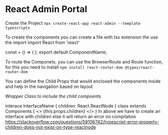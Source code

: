 # React Admin Portal

Create the Project
`npx create-react-app react-admin --template typescripts`

To create the components you can create a file with tsx extension the use the import
import React from 'react'

const <ComponentName> = () => ( <html>);
export default ComponentName;

To route the Componets, you can use the BrowserRoute and Route function, for this you need to install
`npm install react-router-dom @types/react-router-dom`

<BrowserRouter>
<Routes>
<Route path="" exact components="{<Name>}"/>
<Routes/>
</BrowserRouter>


You can define the Child Props that would enclosed the components inside and help in the navigation based on layout

*Wrapper Class to include the child compoents* 

interace InterfaceName 
{
  children: React.ReactNode
}
class <CompoName> extends Components<InterfaceName> {
  <>
  {this.props.children}
  </>
} 
In above we have to create an interface with children else it will return an error on compilation 
https://stackoverflow.com/questions/59106742/typescript-error-property-children-does-not-exist-on-type-reactnode
